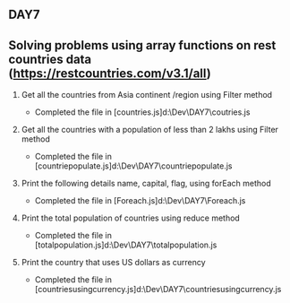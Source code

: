 ## DAY7

## Solving problems using array functions on rest countries data (https://restcountries.com/v3.1/all)

1. Get all the countries from Asia continent /region using Filter method
   * Completed the file in [countries.js]d:\Dev\DAY7\coutries.js

2. Get all the countries with a population of less than 2 lakhs using Filter method
   * Completed the file in [countriepopulate.js]d:\Dev\DAY7\countriepopulate.js

3. Print the following details name, capital, flag, using forEach method
   * Completed the file in [Foreach.js]d:\Dev\DAY7\Foreach.js

4. Print the total population of countries using reduce method
   * Completed the file in [totalpopulation.js]d:\Dev\DAY7\totalpopulation.js

5. Print the country that uses US dollars as currency
   * Completed the file in [countriesusingcurrency.js]d:\Dev\DAY7\countriesusingcurrency.js